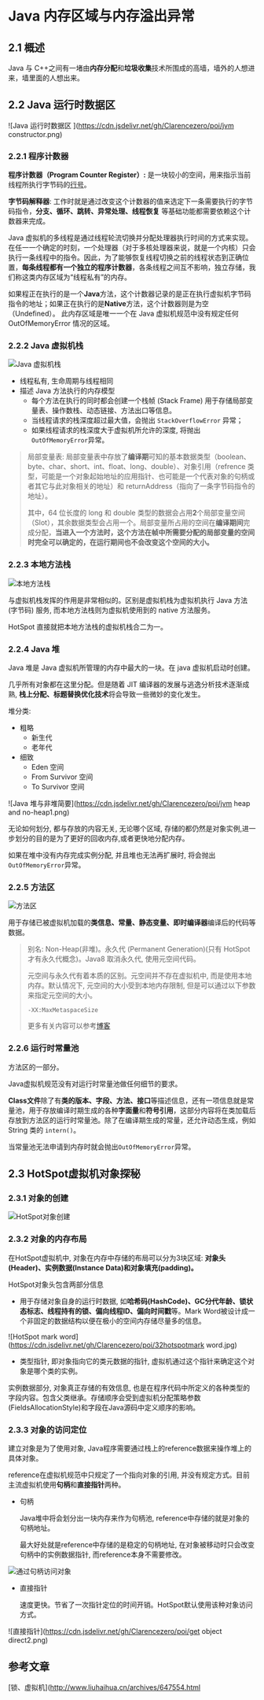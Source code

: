# Java 内存区域与内存溢出异常

## **2.1 概述**

Java 与 C++之间有一堵由**内存分配**和**垃圾收集**技术所围成的高墙，墙外的人想进来，墙里面的人想出来。

## **2.2 Java 运行时数据区**

![Java 运行时数据区 ](https://cdn.jsdelivr.net/gh/Clarencezero/poi/jvm constructor.png)

### 2.2.1 程序计数器

**程序计数器（Program Counter Register）:** 是一块较小的空间，用来指示当前线程所执行字节码的<u>行号</u>。

**字节码解释器**: 工作时就是通过改变这个计数器的值来选定下一条需要执行的字节码指令，**分支、循环、跳转、异常处理、线程恢复** 等基础功能都需要依赖这个计数器来完成。

Java 虚拟机的多线程是通过线程轮流切换并分配处理器执行时间的方式来实现。在任一一个确定的时刻，一个处理器（对于多核处理器来说，就是一个内核）只会执行一条线程中的指令。因此，为了能够恢复线程切换之前的线程状态到正确位置，**每条线程都有一个独立的程序计数器**，各条线程之间互不影响，独立存储，我们称这类内存区域为“线程私有”的内存。

如果程正在执行的是一个**Java**方法，这个计数器记录的是正在执行虚拟机字节码指令的地址；如果正在执行的是**Native**方法，这个计数器则是为空（Undefined）。 此内存区域是唯一一个在 Java 虚拟机规范中没有规定任何 OutOfMemoryError 情况的区域。

### 2.2.2 Java 虚拟机栈

![Java 虚拟机栈 ](https://cdn.jsdelivr.net/gh/Clarencezero/poi/jAVA.png)

- 线程私有, 生命周期与线程相同
- 描述 Java 方法执行的内存模型
  - 每个方法在执行的同时都会创建一个栈帧 (Stack Frame) 用于存储局部变量表、操作数栈、动态链接、方法出口等信息。
  - 当线程请求的栈深度超过最大值，会抛出 `StackOverflowError` 异常；
  - 如果线程请求的栈深度大于虚拟机所允许的深度, 将抛出`OutOfMemoryError`异常。      

> 局部变量表: 局部变量表中存放了**编译期**可知的基本数据类型（boolean、byte、char、short、int、float、long、double）、对象引用（refrence 类型，可能是一个对象起始地址的应用指针、也可能是一个代表对象的句柄或者其它与此对象相关的地址）和 returnAddress（指向了一条字节码指令的地址）。
>
> 其中，64 位长度的 long 和 double 类型的数据会占用**2**个局部变量空间（Slot），其余数据类型会占用一个。局部变量所占用的空间在**编译期间**完成分配，**当进入一个方法时，这个方法在帧中所需要分配的局部变量的空间时完全可以确定的，在运行期间也不会改变这个空间的大小。**

### 2.2.3 本地方法栈

![本地方法栈 ](https://cdn.jsdelivr.net/gh/Clarencezero/poi/本地方法栈.png)

与虚拟机栈发挥的作用是非常相似的。区别是虚拟机栈为虚拟机执行 Java 方法 (字节码) 服务, 而本地方法栈则为虚拟机使用到的 native 方法服务。

HotSpot 直接就把本地方法栈的虚拟机栈合二为一。

### 2.2.4 Java 堆

Java 堆是 Java 虚拟机所管理的内存中最大的一块。在 java 虚拟机启动时创建。

几乎所有对象都在这里分配。但是随着 JIT 编译器的发展与逃逸分析技术逐渐成熟, **栈上分配、标题替换优化技术**将会导致一些微妙的变化发生。

堆分类:

- 粗略
  - 新生代
  - 老年代
- 细致
  - Eden 空间
  - From Survivor 空间
  - To Survivor 空间

![Java 堆与非堆简要](https://cdn.jsdelivr.net/gh/Clarencezero/poi/jvm heap and no-heap1.png)

无论如何划分, 都与存放的内容无关, 无论哪个区域, 存储的都仍然是对象实例,进一步划分的目的是为了更好的回收内存,或者更快地分配内存。

如果在堆中没有内存完成实例分配, 并且堆也无法再扩展时, 将会抛出`OutOfMemoryError`异常。

### 2.2.5 方法区

![方法区](https://cdn.jsdelivr.net/gh/Clarencezero/poi/方法区.jpg)

用于存储已被虚拟机加载的**类信息、常量、静态变量、即时编译器**编译后的代码等数据。

> 别名: Non-Heap(非堆)。永久代 (Permanent Generation)(只有 HotSpot 才有永久代概念)。Java8 取消永久代, 使用元空间代码。
>
> 元空间与永久代有着本质的区别。元空间并不存在虚拟机中, 而是使用本地内存。默认情况下, 元空间的大小受到本地内存限制, 但是可以通过以下参数来指定元空间的大小。
>
> ```shell
> -XX:MaxMetaspaceSize
> ```
>
> 更多有关内容可以参考[博客 ](https://www.cnblogs.com/paddix/p/5309550.html)

### 2.2.6 运行时常量池

方法区的一部分。

Java虚拟机规范没有对运行时常量池做任何细节的要求。

**Class文件**除了有**类的版本、字段、方法、接口**等描述信息，还有一项信息就是常量池，用于存放编译时期生成的各种**字面量**和**符号引用**，这部分内容将在类加载后存放到方法区的运行时常量池。除了在编译期生成的常量，还允许动态生成，例如 String 类的 `intern()`。

当常量池无法申请到内存时就会抛出`OutOfMemoryError`异常。

## 2.3 HotSpot虚拟机对象探秘

### 2.3.1 对象的创建

![HotSpot对象创建](https://cdn.jsdelivr.net/gh/Clarencezero/poi/HotSpot%20create.png)



### 2.3.2 对象的内存布局

在HotSpot虚拟机中, 对象在内存中存储的布局可以分为3块区域: **对象头(Header)、实例数据(Instance Data)和对象填充(padding)。**

HotSpot对象头包含两部分信息

- 用于存储对象自身的运行时数据, 如**哈希码(HashCode)、GC分代年龄、锁状态标志、线程持有的锁、偏向线程ID、偏向时间戳**等。Mark Word被设计成一个非固定的数据结构以便在极小的空间内存储尽量多的信息。

![HotSpot mark word](https://cdn.jsdelivr.net/gh/Clarencezero/poi/32hotspotmark word.jpg)

- 类型指针, 即对象指向它的类元数据的指针, 虚拟机通过这个指针来确定这个对象是哪个类的实例。

实例数据部分, 对象真正存储的有效信息, 也是在程序代码中所定义的各种类型的字段内容。包含父类继承。存储顺序会受到虚拟机分配策略参数(FieldsAllocationStyle)和字段在Java源码中定义顺序的影响。



### 2.3.3 对象的访问定位

建立对象是为了使用对象, Java程序需要通过栈上的reference数据来操作堆上的具体对象。

reference在虚拟机规范中只规定了一个指向对象的引用, 并没有规定方式。目前主流虚拟机使用**句柄**和**直接指针**两种。

- 句柄

  Java堆中将会划分出一块内存来作为句柄池, reference中存储的就是对象的句柄地址。
  
  最大好处就是reference中存储的是稳定的句柄地址, 在对象被移动时只会改变句柄中的实例数据指针, 而reference本身不需要修改。

![通过句柄访问对象](https://cdn.jsdelivr.net/gh/Clarencezero/poi/jubing.png)

- 直接指针

  速度更快。节省了一次指针定位的时间开销。HotSpot默认使用该种对象访问方式。

![直接指针](https://cdn.jsdelivr.net/gh/Clarencezero/poi/get object direct2.png)



## 参考文章

[锁、虚拟机](http://www.liuhaihua.cn/archives/647554.html









